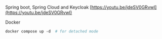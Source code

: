 Spring boot, Spring Cloud and Keycloak
[https://youtu.be/jdeSV0GRvwI](https://youtu.be/jdeSV0GRvwI)


Docker
```dockerfile
docker compose up -d  # for detached mode

```